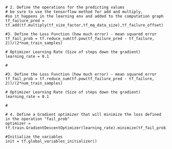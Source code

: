 


    # 2. Define the operations for the predicting values
    # be sure to use the tensorflow method for add and multiply,
    #so it happens in the learning env and added to the computation graph
    tf_failure_pred = tf.add(tf.multiply(tf_size_factor,tf_mq_data_size),tf_failure_offset)

    #3. Define the Loss Function (how much error) - mean squared error
    tf_fail_prob = tf.reduce_sum(tf.pow(tf_failure_pred - tf_failure, 2))/(2*num_train_samples)

    # Optimizer Learning Rate (Size of steps down the gradient)
    learning_rate = 0.1

    #

    #3. Define the Loss Function (how much error) - mean squared error
    tf_fail_prob = tf.reduce_sum(tf.pow(tf_failure_pred - tf_failure, 2))/(2*num_train_samples)

    # Optimizer Learning Rate (Size of steps down the gradient)
    learning_rate = 0.1

    #

    # 4. Define a Gradient optimizer that will minimize the loss defined in the operation "fail_prob"
    optimizer = tf.train.GradientDescentOptimizer(learning_rate).minimize(tf_fail_prob)

    #Initialize the variables
    init = tf.global_variables_initializer()

